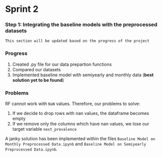 # Sprint 2
### Step 1: Integrating the baseline models with the preprocessed datasets
`This section will be updated based on the progress of the project`
### Progress
1. Created .py file for our data prepartion functions 
2. Compared our datasets
3. Implemented baseline model with semiyearly and monthly data (**best solution yet to be found**)

### Problems
RF cannot work with `NaN` values. Therefore, our problems to solve:
1. If we decide to drop rows with nan values, the dataframe becomes empty
2. If we remove only the columns which have nan values, we lose our target variable `next_prevalence` 

A janky solution has been implemented within the files `Baseline Model on Monthly Preprocessed Data.ipynb` and `Baseline Model on Semiyearly Preprocessed Data.ipynb`.
